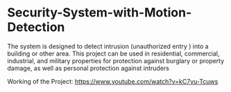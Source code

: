 # Security-System-with-Motion-Detection

The system is designed to detect intrusion (unauthorized entry ) into a building or other area. This project can be used in residential, commercial, industrial, and military properties for protection against burglary or property damage, as well as personal protection against intruders

Working of the Project: https://www.youtube.com/watch?v=kC7vu-Tcuws
